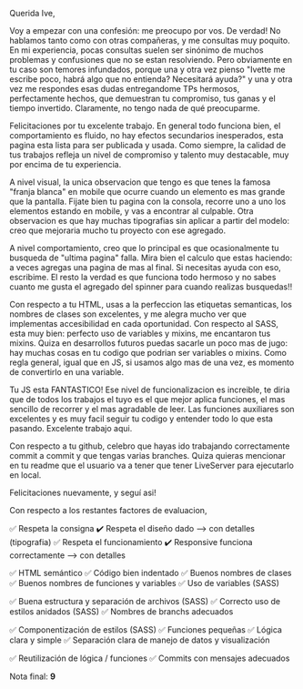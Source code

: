 Querida Ive, 

Voy a empezar con una confesión: me preocupo por vos. De verdad! No hablamos tanto como con otras compañeras, y me consultas muy poquito. En mi experiencia, pocas consultas suelen ser sinónimo de muchos problemas y confusiones que no se estan resolviendo. Pero obviamente en tu caso son temores infundados, porque una y otra vez pienso "Ivette me escribe poco, habrá algo que no entienda? Necesitará ayuda?" y una y otra vez me respondes esas dudas entregandome TPs hermosos, perfectamente hechos, que demuestran tu compromiso, tus ganas y el tiempo invertido. Claramente, no tengo nada de qué preocuparme. 

Felicitaciones por tu excelente trabajo. En general todo funciona bien, el comportamiento es fluido, no hay efectos secundarios inesperados, esta pagina esta lista para ser publicada y usada. Como siempre, la calidad de tus trabajos refleja un nivel de compromiso y talento muy destacable, muy por encima de tu experiencia. 

A nivel visual, la unica observacion que tengo es que tenes la famosa "franja blanca" en mobile que ocurre cuando un elemento es mas grande que la pantalla. Fijate bien tu pagina con la consola, recorre uno a uno los elementos estando en mobile, y vas a encontrar al culpable. Otra observacion es que hay muchas tipografias sin aplicar a partir del modelo: creo que mejoraria mucho tu proyecto con ese agregado. 

A nivel comportamiento, creo que lo principal es que ocasionalmente tu busqueda de "ultima pagina" falla. Mira bien el calculo que estas haciendo: a veces agregas una pagina de mas al final. Si necesitas ayuda con eso, escribime. El resto la verdad es que funciona todo hermoso y no sabes cuanto me gusta el agregado del spinner para cuando realizas busquedas!!

Con respecto a tu HTML, usas a la perfeccion las etiquetas semanticas, los nombres de clases son excelentes, y me alegra mucho ver que implementas accesibilidad en cada oportunidad. Con respecto al SASS, esta muy bien: perfecto uso de variables y mixins, me encantaron tus mixins. Quiza en desarrollos futuros puedas sacarle un poco mas de jugo: hay muchas cosas en tu codigo que podrian ser variables o mixins. Como regla general, igual que en JS, si usamos algo mas de una vez, es momento de convertirlo en una variable. 

Tu JS esta FANTASTICO! Ese nivel de funcionalizacion es increible, te diria que de todos los trabajos el tuyo es el que mejor aplica funciones, el mas sencillo de recorrer y el mas agradable de leer. Las funciones auxiliares son excelentes y es muy facil seguir tu codigo y entender todo lo que esta pasando. Excelente trabajo aqui. 

Con respecto a tu github, celebro que hayas ido trabajando correctamente commit a commit y que tengas varias branches. Quiza quieras mencionar en tu readme que el usuario va a tener que tener LiveServer para ejecutarlo en local. 

Felicitaciones nuevamente, y seguí asi! 

Con respecto a los restantes factores de evaluacion, 

 
  ✅ Respeta la consigna
  ✔️ Respeta el diseño dado --> con detalles (tipografia)
  ✅  Respeta el funcionamiento
  ✔️ Responsive funciona correctamente --> con detalles

  ✅ HTML semántico
  ✅ Código bien indentado
  ✅ Buenos nombres de clases
  ✅ Buenos nombres de funciones y variables
  ✅ Uso de variables (SASS)

  ✅ Buena estructura y separación de archivos (SASS)
  ✅ Correcto uso de estilos anidados (SASS)
  ✅ Nombres de branchs adecuados

  ✅ Componentización de estilos (SASS)
  ✅ Funciones pequeñas
  ✅ Lógica clara y simple
  ✅ Separación clara de manejo de datos y visualización

  ✅ Reutilización de lógica / funciones
  ✅ Commits con mensajes adecuados

Nota final: **9**


